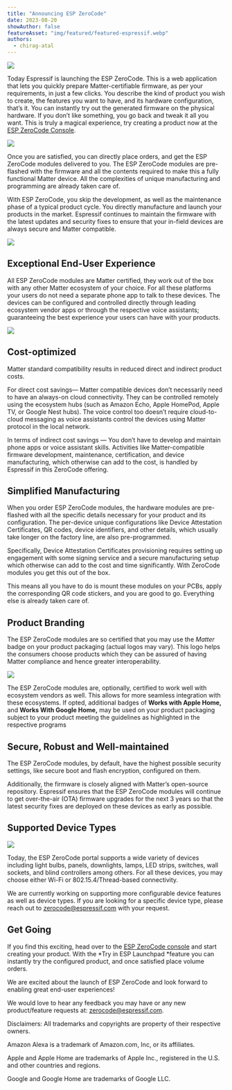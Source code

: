 ```yaml
---
title: "Announcing ESP ZeroCode"
date: 2023-08-20
showAuthor: false
featureAsset: "img/featured/featured-espressif.webp"
authors:
  - chirag-atal
---
```

![](img/announcing-1.webp)

Today Espressif is launching the ESP ZeroCode. This is a web application that lets you quickly prepare Matter-certifiable firmware, as per your requirements, in just a few clicks. You describe the kind of product you wish to create, the features you want to have, and its hardware configuration, that’s it. You can instantly try out the generated firmware on the physical hardware. If you don’t like something, you go back and tweak it all you want. This is truly a magical experience, try creating a product now at the [ESP ZeroCode Console](https://zerocode.espressif.com/).

![](img/announcing-2.webp)

Once you are satisfied, you can directly place orders, and get the ESP ZeroCode modules delivered to you. The ESP ZeroCode modules are pre-flashed with the firmware and all the contents required to make this a fully functional Matter device. All the complexities of unique manufacturing and programming are already taken care of.

With ESP ZeroCode, you skip the development, as well as the maintenance phase of a typical product cycle. You directly manufacture and launch your products in the market. Espressif continues to maintain the firmware with the latest updates and security fixes to ensure that your in-field devices are always secure and Matter compatible.

![](img/announcing-3.webp)

## Exceptional End-User Experience

All ESP ZeroCode modules are Matter certified, they work out of the box with any other Matter ecosystem of your choice. For all these platforms your users do not need a separate phone app to talk to these devices. The devices can be configured and controlled directly through leading ecosystem vendor apps or through the respective voice assistants; guaranteeing the best experience your users can have with your products.

![](img/announcing-4.webp)

## Cost-optimized

Matter standard compatibility results in reduced direct and indirect product costs.

For direct cost savings— Matter compatible devices don’t necessarily need to have an always-on cloud connectivity. They can be controlled remotely using the ecosystem hubs (such as Amazon Echo, Apple HomePod, Apple TV, or Google Nest hubs). The voice control too doesn’t require cloud-to-cloud messaging as voice assistants control the devices using Matter protocol in the local network.

In terms of indirect cost savings — You don’t have to develop and maintain phone apps or voice assistant skills. Activities like Matter-compatible firmware development, maintenance, certification, and device manufacturing, which otherwise can add to the cost, is handled by Espressif in this ZeroCode offering.

## Simplified Manufacturing

When you order ESP ZeroCode modules, the hardware modules are pre-flashed with all the specific details necessary for your product and its configuration. The per-device unique configurations like Device Attestation Certificates, QR codes, device identifiers, and other details, which usually take longer on the factory line, are also pre-programmed.

Specifically, Device Attestation Certificates provisioning requires setting up engagement with some signing service and a secure manufacturing setup which otherwise can add to the cost and time significantly. With ZeroCode modules you get this out of the box.

This means all you have to do is mount these modules on your PCBs, apply the corresponding QR code stickers, and you are good to go. Everything else is already taken care of.

## Product Branding

The ESP ZeroCode modules are so certified that you may use the *Matter* badge on your product packaging (actual logos may vary). This logo helps the consumers choose products which they can be assured of having Matter compliance and hence greater interoperability.

![](img/announcing-5.webp)

The ESP ZeroCode modules are, optionally, certified to work well with ecosystem vendors as well. This allows for more seamless integration with these ecosystems. If opted, additional badges of __Works with Apple Home,__ and __Works With Google Home,__ may be used on your product packaging subject to your product meeting the guidelines as highlighted in the respective programs

## Secure, Robust and Well-maintained

The ESP ZeroCode modules, by default, have the highest possible security settings, like secure boot and flash encryption, configured on them.

Additionally, the firmware is closely aligned with Matter’s open-source repository. Espressif ensures that the ESP ZeroCode modules will continue to get over-the-air (OTA) firmware upgrades for the next 3 years so that the latest security fixes are deployed on these devices as early as possible.

## Supported Device Types

![](img/announcing-6.webp)

Today, the ESP ZeroCode portal supports a wide variety of devices including light bulbs, panels, downlights, lamps, LED strips, switches, wall sockets, and blind controllers among others. For all these devices, you may choose either Wi-Fi or 802.15.4/Thread-based connectivity.

We are currently working on supporting more configurable device features as well as device types. If you are looking for a specific device type, please reach out to [zerocode@espressif.com](mailto:zerocode@espressif.com) with your request.

## Get Going

If you find this exciting, head over to the [ESP ZeroCode console](https://zerocode.espressif.com) and start creating your product. With the *Try in ESP Launchpad *feature you can instantly try the configured product, and once satisfied place volume orders.

We are excited about the launch of ESP ZeroCode and look forward to enabling great end-user experiences!

We would love to hear any feedback you may have or any new product/feature requests at: [zerocode@espressif.com](mailto:zerocode@espressif.com).

Disclaimers: All trademarks and copyrights are property of their respective owners.

Amazon Alexa is a trademark of Amazon.com, Inc, or its affiliates.

Apple and Apple Home are trademarks of Apple Inc., registered in the U.S. and other countries and regions.

Google and Google Home are trademarks of Google LLC.
